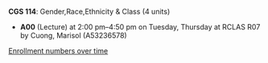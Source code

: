 **CGS 114**: Gender,Race,Ethnicity & Class (4 units)

- **A00** (Lecture) at 2:00 pm–4:50 pm on Tuesday, Thursday at RCLAS R07 by Cuong, Marisol (A53236578)

[Enrollment numbers over time](./CGS114.tsv)
